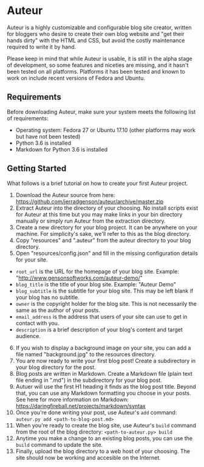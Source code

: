 # Auteur

Auteur is a highly customizable and configurable blog site creator, written for bloggers who desire to create their
own blog website and "get their hands dirty" with the HTML and CSS, but avoid the costly maintenance required to
write it by hand.

Please keep in mind that while Auteur is usable, it is still in the alpha stage of development, so
some features and niceties are missing, and it hasn't been tested on all platforms. Platforms it has been tested and
known to work on include recent versions of Fedora and Ubuntu.

## Requirements

Before downloading Auteur, make sure your system meets the following list of requirements:
* Operating system: Fedora 27 or Ubuntu 17.10 (other platforms may work but have not been tested)
* Python 3.6 is installed
* Markdown for Python 3.6 is installed

## Getting Started

What follows is a brief tutorial on how to create your first Auteur project.

1. Download the Auteur source from here: https://github.com/jerradgenson/auteur/archive/master.zip
2. Extract Auteur into the directory of your choosing. No install scripts exist for Auteur at this time
but you may make links in your bin directory manually or simply run Auteur from the extraction directory.
3. Create a new directory for your blog project. It can be anywhere on your machine. For simplicity's sake, we'll refer
to this as the blog directory.
4. Copy "resources" and ".auteur" from the auteur directory to your blog directory.
5. Open "resources/config.json" and fill in the missing configuration details for your site.
  * `root_url` is the URL for the homepage of your blog site. Example: "http://www.gensonsoftworks.com/auteur-demo/"
  * `blog_title` is the title of your blog site. Example: "Auteur Demo"
  * `blog_subtitle` is the subtitle for your blog site. This may be left blank if your blog has no subtitle.
  * `owner` is the copyright holder for the blog site. This is not necessarily the same as the author of your posts.
  * `email_address` is the address that users of your site can use to get in contact with you.
  * `description` is a brief description of your blog's content and target audience.
6. If you wish to display a background image on your site, you can add a file named "background.jpg" to the resources directory.
7. You are now ready to write your first blog post! Create a subdirectory in your blog directory for the post.
8. Blog posts are written in Markdown. Create a Markdown file (plain text file ending in ".md") in the subdirectory
for your blog post.
9. Autuer will use the first H1 heading it finds as the blog post title. Beyond that, you can use any Markdown
formatting you choose in your posts. See here for more information on Markdown: https://daringfireball.net/projects/markdown/syntax
10. Once you're done writing your post, use Auteur's `add` command: `auteur.py add <path-to-blog-post.md>`
11. When you're ready to create the blog site, use Auteur's `build` command from the root of the blog directory:
`<path-to-auteur.py> build`
12. Anytime you make a change to an existing blog posts, you can use the `build` command to update the site.
13. Finally, upload the blog directory to a web host of your choosing. The site should now be working and accesible
on the Internet.  
